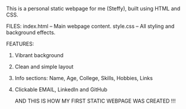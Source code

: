 This is a personal static webpage for me (Steffy), built using HTML and CSS.

FILES:
index.html – Main webpage content.
style.css – All styling and background effects.

FEATURES:
1. Vibrant background

2. Clean and simple layout

3. Info sections: Name, Age, College, Skills, Hobbies, Links

4. Clickable EMAIL, LinkedIn and GitHub

    AND THIS IS HOW MY FIRST STATIC WEBPAGE WAS CREATED !!!
